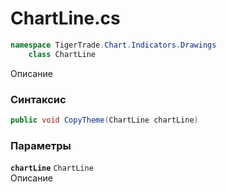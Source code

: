
# ChartLine.cs
```csharp
namespace TigerTrade.Chart.Indicators.Drawings  
    class ChartLine
```

Описание

### Синтаксис
```csharp
public void CopyTheme(ChartLine chartLine)
```

### Параметры
**`chartLine`** `ChartLine`  
 Описание  
  

                    
                    